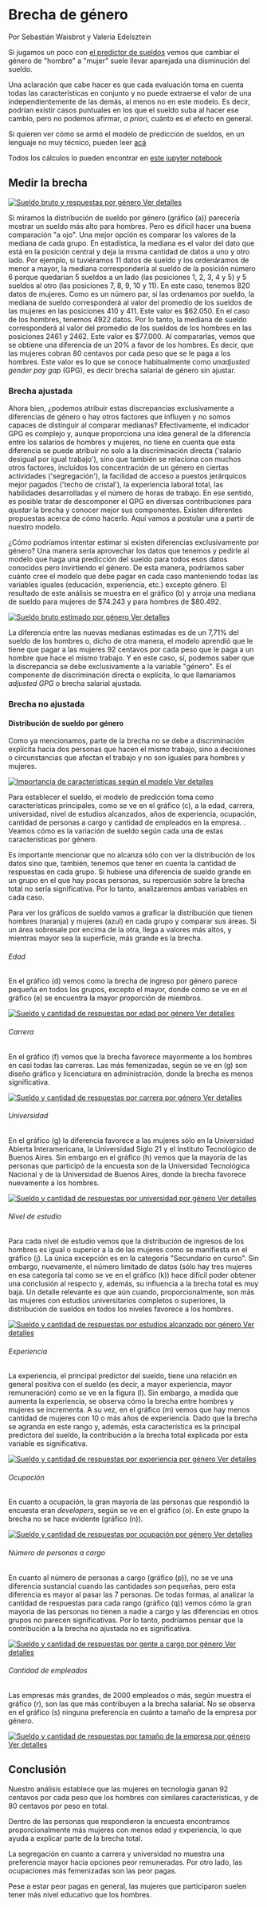 # Brecha de género

Por Sebastián Waisbrot y Valeria Edelsztein

Si jugamos un poco con [el predictor de
sueldos](https://seppo0010.github.io/sysarmy-sueldos-2020.1/) vemos que cambiar
el género de "hombre" a "mujer" suele llevar aparejada una disminución del
sueldo.

Una aclaración que cabe hacer es que cada evaluación toma en cuenta todas las
características en conjunto y no puede extraerse el valor de una
independientemente de las demás, al menos no en este modelo. Es decir, podrían existir casos puntuales en los que 
el sueldo suba al hacer ese cambio, pero no podemos afirmar, _a priori_,
cuánto es el efecto en general.

Si quieren ver cómo se armó el modelo de predicción de sueldos, en un lenguaje
no muy técnico, pueden leer [acá](../prediccion-de-sueldo/README.md)

Todos los cálculos lo pueden encontrar en [este jupyter
notebook](https://github.com/seppo0010/sysarmy-sueldos-2020.1/blob/master/notebook/Brecha%20de%20g%C3%A9nero.ipynb)

## Medir la brecha

[
![Sueldo bruto y respuestas por género](overall.png)
Ver detalles
](overall.md)

Si miramos la distribución de sueldo por género (gráfico (a)) parecería mostrar un sueldo más alto para hombres. Pero es
difícil hacer una buena comparación "a ojo". Una mejor opción es comparar los valores de la mediana de cada grupo. 
En estadística, la mediana es el valor del dato que está en la posición central y deja la misma cantidad de datos a uno y otro lado. 
Por ejemplo, si tuviéramos 11 datos de sueldo y los ordenáramos de menor a mayor, la mediana correspondería al sueldo de la posición número 6 porque quedarían 5 sueldos a un lado (las posiciones 1, 2, 3, 4 y 5) y 5 sueldos al otro (las posiciones 7, 8, 9, 10 y 11).
En este caso, tenemos 820 datos de mujeres. Como es un número par, si las ordenamos por sueldo, la mediana de sueldo corresponderá al valor del promedio de los sueldos de las mujeres en las posiciones 410 y 411. Este valor es $62.050.
En el caso de los hombres, tenemos 4922 datos. Por lo tanto, la mediana de sueldo corresponderá al valor del promedio de los sueldos de los hombres en las posiciones 2461 y 2462. Este valor es $77.000.
Al compararlas, vemos que se obtiene una 
diferencia de un 20% a favor de los hombres. Es decir, que las mujeres cobran 80 centavos por cada peso que se le paga a los hombres. Este valor es lo que se conoce habitualmente como _unadjusted gender pay gap_ (GPG), es decir brecha salarial de género sin ajustar.

### Brecha ajustada

Ahora bien, ¿podemos atribuir estas discrepancias exclusivamente a diferencias de género o hay otros factores que influyen y no somos capaces de distinguir al comparar medianas? Efectivamente, el indicador GPG es complejo y, aunque proporciona una idea general de la diferencia entre los salarios de hombres y mujeres, no tiene en cuenta que esta diferencia se puede atribuir no solo a la discriminación directa ('salario desigual por igual trabajo'), sino que también se relaciona con muchos otros factores, incluidos los concentración de un género en ciertas actividades ('segregación'), la facilidad de acceso a puestos jerárquicos mejor pagados ('techo de cristal'), la experiencia laboral total, las habilidades desarrolladas y el número de horas de trabajo.
En ese sentido, es posible tratar de descomponer el GPG en diversas contribuciones para _ajustar_ la brecha y conocer mejor sus componentes. Existen diferentes propuestas acerca de cómo hacerlo. Aquí vamos a postular una a partir de nuestro modelo.

¿Cómo podríamos intentar estimar si existen diferencias exclusivamente por género? 
Una manera sería aprovechar los datos que tenemos y pedirle al modelo que haga una predicción del sueldo para todos esos datos conocidos pero invirtiendo el género. 
De esta manera, podríamos saber cuánto cree el modelo que debe pagar en cada caso manteniendo todas las variables iguales (educación, experiencia, etc.) excepto género.
El resultado de este análisis se muestra en el gráfico (b) y arroja una mediana de sueldo para mujeres de $74.243 y para hombres de $80.492.

[
![Sueldo bruto estimado por género](salary-estimate.png)
Ver detalles
](salary-estimate.md)

La diferencia entre las nuevas medianas estimadas es de un 7,71% del sueldo de
los hombres o, dicho de otra manera, el modelo aprendió que le tiene que pagar a
las mujeres 92 centavos por cada peso que le paga a un hombre que hace el
mismo trabajo. Y en este caso, sí, podemos saber que la discrepancia se debe
exclusivamente a la variable "género". Es el componente de discriminación directa o explícita, lo que llamaríamos _adjusted GPG_ o brecha salarial ajustada.

### Brecha no ajustada

#### Distribución de sueldo por género

Como ya mencionamos, parte de la brecha no se debe a discriminación explícita hacia dos
personas que hacen el mismo trabajo, sino a decisiones o circunstancias que
afectan el trabajo y no son iguales para hombres y mujeres.

[
![Importancia de características según el modelo](feature-importances.png)
Ver detalles
](feature-importances.md)

Para establecer el sueldo, el modelo de predicción toma como características
principales, como se ve en el gráfico (c), a la edad, carrera, universidad,
nivel de estudios alcanzados, años de experiencia, ocupación, cantidad de
personas a cargo y cantidad de empleados en la empresa. . Veamos cómo es la
variación de sueldo según cada una de estas características por género.

Es importante mencionar que no alcanza sólo con ver la distribución de los
datos sino que, también, tenemos que tener en cuenta la cantidad de respuestas
en cada grupo. Si hubiese una diferencia de sueldo grande en un grupo en el que
hay pocas personas, su repercusión sobre la brecha total no sería
significativa. Por lo tanto, analizaremos ambas variables en cada caso.

Para ver los gráficos de sueldo vamos a graficar la distribución que tienen
hombres (naranja) y mujeres (azul) en cada grupo y comparar sus áreas. Si un
área sobresale por encima de la otra, llega a valores más altos, y mientras
mayor sea la superficie, más grande es la brecha.

###### Edad

En el gráfico (d) vemos como la brecha de ingreso por género parece pequeña en
todos los grupos, excepto el mayor, donde como se ve en el gráfico (e) se
encuentra la mayor proporción de miembros.

[
![Sueldo y cantidad de respuestas por edad por género](age.png)
Ver detalles
](age.md)

###### Carrera

En el gráfico (f) vemos que la brecha favorece mayormente a los hombres en casi
todas las carreras. Las más femenizadas, según se ve en (g) son diseño gráfico
y licenciatura en administración, donde la brecha es menos significativa.

[
![Sueldo y cantidad de respuestas por carrera por género](degree.png)
Ver detalles
](degree.md)

###### Universidad

En el gráfico (g) la diferencia favorece a las mujeres sólo en la Universidad
Abierta Interamericana, la Universidad Siglo 21 y el Instituto Tecnológico de
Buenos Aires. Sin embargo en el gráfico (h) vemos que la mayoría de las personas
que participó de la encuesta son de la Universidad Tecnológica Nacional y de la
Universidad de Buenos Aires, donde la brecha favorece nuevamente a los hombres.

[
![Sueldo y cantidad de respuestas por universidad por género](university.png)
Ver detalles
](university.md)

###### Nivel de estudio

Para cada nivel de estudio vemos que la distribución de ingresos de los hombres
es igual o superior a la de las mujeres como se manifiesta en el gráfico (j).
La única excepción es en la categoría
"Secundario en curso". Sin embargo, nuevamente, el número limitado de datos
(sólo hay tres mujeres en esa categoría tal como se ve en el gráfico (k)) hace
difícil poder obtener una conclusión al respecto y, además, su influencia a la
brecha total es muy baja.
Un detalle relevante es que aún cuando, proporcionalmente, son más las mujeres
con estudios universitarios completos o superiores, la distribución de sueldos
en todos los niveles favorece a los hombres.

[
![Sueldo y cantidad de respuestas por estudios alcanzado por género](study.png)
Ver detalles
](study.md)

###### Experiencia

La experiencia, el principal predictor del sueldo, tiene una relación en general
positiva con el sueldo (es decir, a mayor experiencia, mayor remuneración) como
se ve en la figura (l). Sin embargo, a medida que aumenta la experiencia, se
observa cómo la brecha entre hombres y mujeres se incrementa. A su vez, en el
gráfico (m) vemos que hay menos cantidad de mujeres con 10 o más años de
experiencia. Dado que la brecha se agranda en este rango y, además, esta
característica es la principal predictora del sueldo, la contribución a la
brecha total explicada por esta variable es significativa.

[
![Sueldo y cantidad de respuestas por experiencia por género](experience.png)
Ver detalles
](experience.md)

###### Ocupación

En cuanto a ocupación, la gran mayoría de las personas que respondió la encuesta
eran _developers_, según se ve en el gráfico (o). En este grupo la brecha no se
hace evidente (gráfico (n)).

[
![Sueldo y cantidad de respuestas por ocupación por género](occupation.png)
Ver detalles
](occupation.md)

###### Número de personas a cargo

En cuanto al número de personas a cargo (gráfico (p)), no se ve una diferencia
sustancial cuando las cantidades son pequeñas, pero esta diferencia es mayor al
pasar las 7 personas. De todas formas, al analizar la cantidad de respuestas
para cada rango (gráfico (q)) vemos cómo la gran mayoría de las personas no
tienen a nadie a cargo y las diferencias en otros grupos no parecen
significativas. Por lo tanto, podríamos pensar que la contribución a la brecha
no ajustada no es significativa.

[
![Sueldo y cantidad de respuestas por gente a cargo por género ](inchargeof.png)
Ver detalles
](inchargeof.md)

###### Cantidad de empleados

Las empresas más grandes, de 2000 empleados o más, según muestra el gráfico (r),
son las que más contribuyen a la brecha salarial. No se observa en el gráfico
(s) ninguna preferencia en cuánto a tamaño de la empresa por género.

[
![Sueldo y cantidad de respuestas por tamaño de la empresa por género](companysize.png)
Ver detalles
](companysize.md)

## Conclusión

Nuestro análisis establece que las mujeres en tecnología ganan 92 centavos por cada peso que los
hombres con similares características, y de 80 centavos por peso en total.

Dentro de las personas que respondieron la encuesta encontramos proporcionalmente más mujeres con
menos edad y experiencia, lo que ayuda a explicar parte de la brecha total.

La segregación en cuanto a carrera y universidad no muestra una preferencia mayor hacia opciones
peor remuneradas. Por otro lado, las ocupaciones más femenizadas son las peor pagas.

Pese a estar peor pagas en general, las mujeres que participaron suelen tener más nivel educativo
que los hombres.
